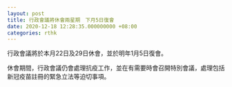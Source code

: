 ```yaml
---
layout: post
title: 行政會議將休會兩星期　下月5日復會
date: 2020-12-18 12:28:35.000000000 +08:00
categories: rthk
---
```


行政會議將於本月22日及29日休會，並於明年1月5日復會。
 
休會期間，行政會議仍會處理抗疫工作，並在有需要時會召開特別會議，處理包括新冠疫苗註冊的緊急立法等迫切事項。
